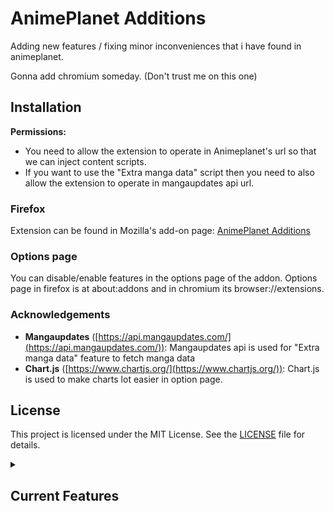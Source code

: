 
# AnimePlanet Additions
Adding new features / fixing minor inconveniences that i have found in animeplanet. 

Gonna add chromium someday. (Don't trust me on this one) 

## Installation

**Permissions:**
- You need to allow the extension to operate in Animeplanet's url so that we can inject content scripts.
- If you want to use the "Extra manga data" script then you need to also allow the extension to operate in mangaupdates api url.

### Firefox
Extension can be found in Mozilla's add-on page: [AnimePlanet Additions](https://addons.mozilla.org/en-US/firefox/addon/animeplanet-additions/)

### Options page
You can disable/enable features in the options page of the addon. Options page in firefox is at about:addons and in chromium its browser://extensions.

### Acknowledgements
* **Mangaupdates** ([https://api.mangaupdates.com/](https://api.mangaupdates.com/)): Mangaupdates api is used for "Extra manga data" feature to fetch manga data
* **Chart.js** ([https://www.chartjs.org/](https://www.chartjs.org/)): Chart.js is used to make charts lot easier in option page.


## License

This project is licensed under the MIT License. See the [LICENSE](LICENSE) file for details.


<details>
  <summary><h2>Current Features</h2></summary>

  <details>
    <summary>List entry remover</summary>
    Makes it that you can click the list to remove the entry from custom list in "Add to new custom list"
  </details>

  <details>
    <summary>Notes</summary>
    Allows you to add notes to any manga/anime
  </details>

  <details>
    <summary>Custom tags</summary>
    Allows creating and adding of custom tags to entries
  </details>

  <details>
    <summary>Apply button shown</summary>
    Makes the apply button on filters to be always shown.
  </details>

  <details>
    <summary>Auto filters</summary>
    Automatically adds filters
  </details>
  
  <details>
    <summary>Chapter filtering</summary>
    Adds chapter filtering in current page.
  </details>

  <details>
    <summary>Contains filtering</summary>
    Filters entries that dont contain any of the tags defined.
  </details>

  <details>
    <summary>Quick apply</summary>
    New button to filter current mangas/animes in the page without loading next page.
  </details>

  <details>
    <summary>Tags search</summary>
    Adds an search bar for tags.
  </details>

  <details>
    <summary>Clickable usernames</summary>
    Makes usernames clickable in forum profile
  </details>

  <details>
    <summary>Extra manga data</summary>
    Adds an button to fetch mangaupdate's data and add it to the manga page. In example description or alternative titles since animeplanet usually doesn't say the raw name
  </details>

  <details>
    <summary>List multiselect</summary>
    Allows you to select multiple custom lists that you want to add the entry to
  </details>

  <details>
    <summary>Extra pages</summary>
    Allows you to load more mangas/animes into one page by loading extra pages.
  </details>

  <details>
    <summary>Still left</summary>
    Shows episodes or chapters still left on entry.
  </details>

</details>
